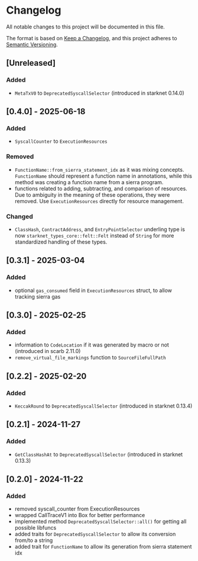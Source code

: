 # Changelog

All notable changes to this project will be documented in this file.

The format is based on [Keep a Changelog](https://keepachangelog.com/en/1.1.0/),
and this project adheres to [Semantic Versioning](https://semver.org/spec/v2.0.0.html).

## [Unreleased]

### Added

- `MetaTxV0` to `DeprecatedSyscallSelector` (introduced in starknet 0.14.0)

## [0.4.0] - 2025-06-18

### Added

- `SyscallCounter` to `ExecutionResources`

### Removed

- `FunctionName::from_sierra_statement_idx` as it was mixing concepts. `FunctionName` should represent a function name
  in
  annotations, while this method was creating a function name from a sierra program.
- functions related to adding, subtracting, and comparison of resources. Due to ambiguity in the meaning of these
  operations, they were removed. Use `ExecutionResources` directly for resource management.

### Changed

- `ClassHash`, `ContractAddress`, and `EntryPointSelector` underling type is now `starknet_types_core::felt::Felt`
  instead of `String` for more standardized handling of these types.

## [0.3.1] - 2025-03-04

### Added

- optional `gas_consumed` field in `ExecutionResources` struct, to allow tracking sierra gas

## [0.3.0] - 2025-02-25

### Added

- information to `CodeLocation` if it was generated by macro or not (introduced in scarb 2.11.0)
- `remove_virtual_file_markings` function to `SourceFileFullPath`

## [0.2.2] - 2025-02-20

### Added

- `KeccakRound` to `DeprecatedSyscallSelector` (introduced in starknet 0.13.4)

## [0.2.1] - 2024-11-27

### Added

- `GetClassHashAt` to `DeprecatedSyscallSelector` (introduced in starknet 0.13.3)

## [0.2.0] - 2024-11-22

### Added

- removed syscall_counter from ExecutionResources
- wrapped CallTraceV1 into Box for better performance
- implemented method `DeprecatedSyscallSelector::all()` for getting all possible libfuncs
- added traits for `DeprecatedSyscallSelector` to allow its conversion from/to a string
- added trait for `FunctionName` to allow its generation from sierra statement idx
